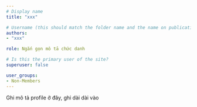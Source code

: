 ```yaml
---
# Display name
title: "xxx"

# Username (this should match the folder name and the name on publications)
authors:
- "xxx"

role: Ngắn gọn mô tả chức danh

# Is this the primary user of the site?
superuser: false

user_groups:
- Non-Members
---
```


Ghi mô tả profile ở đây, ghi dài dài vào
